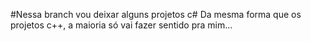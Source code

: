 #Nessa branch vou deixar alguns projetos c#
Da mesma forma que os projetos c++, a maioria só vai fazer sentido pra mim...